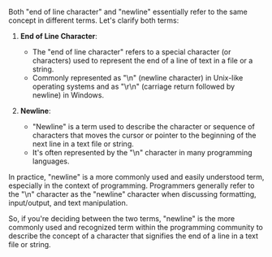 Both "end of line character" and "newline" essentially refer to the same concept in different terms. Let's clarify both terms:

1. **End of Line Character**:
   - The "end of line character" refers to a special character (or characters) used to represent the end of a line of text in a file or a string.
   - Commonly represented as "\n" (newline character) in Unix-like operating systems and as "\r\n" (carriage return followed by newline) in Windows.

2. **Newline**:
   - "Newline" is a term used to describe the character or sequence of characters that moves the cursor or pointer to the beginning of the next line in a text file or string.
   - It's often represented by the "\n" character in many programming languages.

In practice, "newline" is a more commonly used and easily understood term, especially in the context of programming. Programmers generally refer to the "\n" character as the "newline" character when discussing formatting, input/output, and text manipulation.

So, if you're deciding between the two terms, "newline" is the more commonly used and recognized term within the programming community to describe the concept of a character that signifies the end of a line in a text file or string.